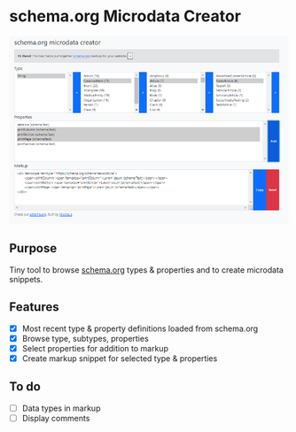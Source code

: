# schema.org Microdata Creator

<img src="screenshot.png" alt="Screenshot of schema.org microdata creator">

## Purpose

Tiny tool to browse [schema.org](https://schema.org) types & properties and to create microdata snippets.

## Features

- [x] Most recent type & property definitions loaded from schema.org
- [x] Browse type, subtypes, properties
- [x] Select properties for addition to markup
- [x] Create markup snippet for selected type & properties

## To do

- [ ] Data types in markup
- [ ] Display comments
